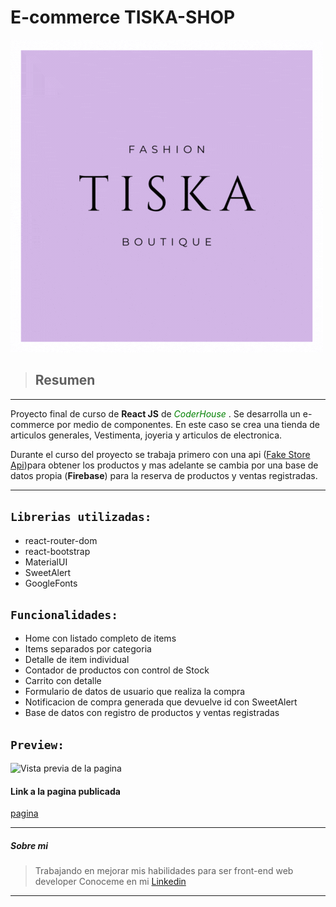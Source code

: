 # E-commerce TISKA-SHOP

![Logo](src/assets/tiska.gif)


> ## Resumen

---

Proyecto final de curso de **React JS** de <span style="color:green">_CoderHouse_</span> . Se desarrolla un e-commerce por medio de componentes. En este caso se crea una tienda de articulos generales, Vestimenta, joyeria y articulos de electronica. 

Durante el curso del proyecto se trabaja primero con una api ([Fake Store Api](https://fakestoreapi.com/))para obtener los productos y mas adelante se cambia por una base de datos propia (**Firebase**) para la reserva de productos y ventas registradas.

---

##  ```Librerias utilizadas:```

* react-router-dom
* react-bootstrap
* MaterialUI
* SweetAlert
* GoogleFonts

##  ```Funcionalidades:```

 * Home con listado completo de items
 * Items separados por categoria
 * Detalle de item individual
 * Contador de productos con control de Stock
 * Carrito con detalle
 * Formulario de datos de usuario que realiza la compra
 * Notificacion de compra generada que devuelve id con SweetAlert
 * Base de datos con registro de productos y ventas registradas


##  ```Preview:```

![Vista previa de la pagina](public/assets/TiskaPreview.gif)

#### Link a la pagina publicada

[pagina](link)

---

##### Sobre mi

>Trabajando en mejorar mis habilidades para ser front-end web developer
>Conoceme en mi [Linkedin](https://www.linkedin.com/in/carina-ariadna-costa-gonz%C3%A1lez-54891233/)

---